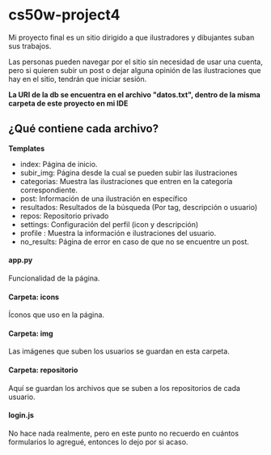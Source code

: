 # cs50w-project4

Mi proyecto final es un sitio dirigido a que ilustradores y dibujantes suban sus trabajos.

Las personas pueden navegar por el sitio sin necesidad de usar una cuenta, pero si quieren subir un post o dejar alguna opinión de las ilustraciones que hay en el sitio, tendrán que iniciar sesión.

**La URI de la db se encuentra en el archivo "datos.txt", dentro de la misma carpeta de este proyecto en mi IDE**

## ¿Qué contiene cada archivo?

 **Templates**
- index: Página de inicio.
- subir_img: Página desde la cual se pueden subir las ilustraciones
- categorias: Muestra las ilustraciones que entren en la categoría correspondiente.
- post: Información de una ilustración en específico
- resultados: Resultados de la búsqueda (Por tag, descripción o usuario)
- repos: Repositorio privado
- settings: Configuración del perfil (icon y descripción)
- profile : Muestra la información e ilustraciones del usuario.
- no_results: Página de error en caso de que no se encuentre un post.

#### app.py
Funcionalidad de la página.

#### Carpeta: icons
Íconos que uso en la página.

#### Carpeta: img
Las imágenes que suben los usuarios se guardan en esta carpeta.

#### Carpeta: repositorio
Aquí se guardan los archivos que se suben a los repositorios de cada usuario.

#### login.js
No hace nada realmente, pero en este punto no recuerdo en cuántos formularios lo agregué, entonces lo dejo por si acaso.